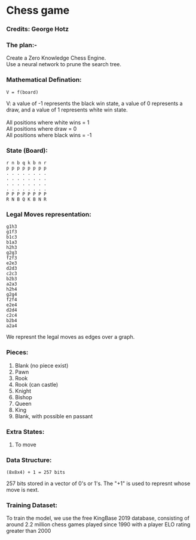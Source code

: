 # Chess game
### Credits: George Hotz
### The plan:-

Create a Zero Knowledge Chess Engine.  
Use a neural network to prune the search tree.  

### Mathematical Defination:
```
V = f(board)
```
V: a value of -1 represents the black win state, a value of 0 represents a draw, and a value of 1 represents white win state.
<br>  
All positions where white wins = 1  
All positions where draw = 0  
All positions where black wins = -1

### State (Board):
```
r n b q k b n r
p p p p p p p p
. . . . . . . .
. . . . . . . .
. . . . . . . .
. . . . . . . .
P P P P P P P P
R N B Q K B N R
```

### Legal Moves representation:
```
g1h3
g1f3
b1c3
b1a3
h2h3
g2g3
f2f3
e2e3
d2d3
c2c3
b2b3
a2a3
h2h4
g2g4
f2f4
e2e4
d2d4
c2c4
b2b4
a2a4
```
We represnt the legal moves as edges over a graph.

### Pieces:
1. Blank (no piece exist)
2. Pawn
3. Rook
4. Rook (can castle)
5. Knight
6. Bishop
7. Queen
8. King
9. Blank, with possible en passant

### Extra States:
1. To move


### Data Structure:
```
(8x8x4) + 1 = 257 bits
```
257 bits stored in a vector of 0's or 1's. The "+1" is used to represnt whose move is next. 

### Training Dataset:
To train the model, we use the free KingBase 2019 database, consisting of around 2.2 million chess games played since 1990 with a player ELO rating greater than 2000